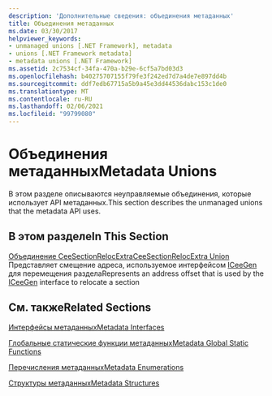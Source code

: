 ```yaml
---
description: 'Дополнительные сведения: объединения метаданных'
title: Объединения метаданных
ms.date: 03/30/2017
helpviewer_keywords:
- unmanaged unions [.NET Framework], metadata
- unions [.NET Framework metadata]
- metadata unions [.NET Framework]
ms.assetid: 2c7534cf-34fa-470a-b29e-6cf5a7bd03d3
ms.openlocfilehash: b40275707155f79fe3f242ed7d7a4de7e897dd4b
ms.sourcegitcommit: ddf7edb67715a5b9a45e3dd44536dabc153c1de0
ms.translationtype: MT
ms.contentlocale: ru-RU
ms.lasthandoff: 02/06/2021
ms.locfileid: "99799080"
---
```

# <a name="metadata-unions"></a><span data-ttu-id="f12df-103">Объединения метаданных</span><span class="sxs-lookup"><span data-stu-id="f12df-103">Metadata Unions</span></span>

<span data-ttu-id="f12df-104">В этом разделе описываются неуправляемые объединения, которые использует API метаданных.</span><span class="sxs-lookup"><span data-stu-id="f12df-104">This section describes the unmanaged unions that the metadata API uses.</span></span>  
  
## <a name="in-this-section"></a><span data-ttu-id="f12df-105">В этом разделе</span><span class="sxs-lookup"><span data-stu-id="f12df-105">In This Section</span></span>  

 [<span data-ttu-id="f12df-106">Объединение CeeSectionRelocExtra</span><span class="sxs-lookup"><span data-stu-id="f12df-106">CeeSectionRelocExtra Union</span></span>](ceesectionrelocextra-union.md)  
 <span data-ttu-id="f12df-107">Представляет смещение адреса, используемое интерфейсом [ICeeGen](iceegen-interface.md) для перемещения раздела</span><span class="sxs-lookup"><span data-stu-id="f12df-107">Represents an address offset that is used by the [ICeeGen](iceegen-interface.md) interface to relocate a section</span></span>  
  
## <a name="related-sections"></a><span data-ttu-id="f12df-108">См. также</span><span class="sxs-lookup"><span data-stu-id="f12df-108">Related Sections</span></span>  

 [<span data-ttu-id="f12df-109">Интерфейсы метаданных</span><span class="sxs-lookup"><span data-stu-id="f12df-109">Metadata Interfaces</span></span>](metadata-interfaces.md)  
  
 [<span data-ttu-id="f12df-110">Глобальные статические функции метаданных</span><span class="sxs-lookup"><span data-stu-id="f12df-110">Metadata Global Static Functions</span></span>](metadata-global-static-functions.md)  
  
 [<span data-ttu-id="f12df-111">Перечисления метаданных</span><span class="sxs-lookup"><span data-stu-id="f12df-111">Metadata Enumerations</span></span>](metadata-enumerations.md)  
  
 [<span data-ttu-id="f12df-112">Структуры метаданных</span><span class="sxs-lookup"><span data-stu-id="f12df-112">Metadata Structures</span></span>](metadata-structures.md)

